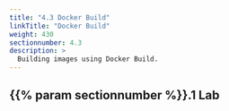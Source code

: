 ```yaml
---
title: "4.3 Docker Build"
linkTitle: "Docker Build"
weight: 430
sectionnumber: 4.3
description: >
  Building images using Docker Build.
---
```



## {{% param sectionnumber %}}.1 Lab
